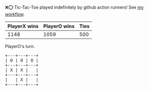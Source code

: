:x::o: Tic-Tac-Toe played indefinitely by github action runners! See [my workflow](.github/workflows/play.yaml).

|PlayerX wins|PlayerO wins|Ties|
|-|-|-|
|1148|1059|500|

PlayerO's turn.

<pre>
+---+---+---+
| O | O | O |
+---+---+---+
| X | X |   |
+---+---+---+
|   | X |   |
+---+---+---+
</pre>